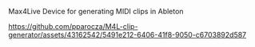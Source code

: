 Max4Live Device for generating MIDI clips in Ableton

https://github.com/pparocza/M4L-clip-generator/assets/43162542/5491e212-6406-41f8-9050-c6703892d587

